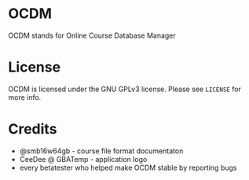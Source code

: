 ﻿# OCDM
OCDM stands for Online Course Database Manager

# License
OCDM is licensed under the GNU GPLv3 license. Please see `LICENSE` for more info.

# Credits
- @smb16w64gb - course file format documentaton
- CeeDee @ GBATemp - application logo
- every betatester who helped make OCDM stable by reporting bugs

